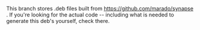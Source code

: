 This branch stores .deb files built from https://github.com/marado/synapse . If
you're looking for the actual code -- including what is needed to generate this
deb's yourself, check there.
